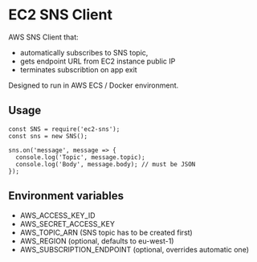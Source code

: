 # EC2 SNS Client

AWS SNS Client that:
* automatically subscribes to SNS topic, 
* gets endpoint URL from EC2 instance public IP
* terminates subscribtion on app exit

Designed to run in AWS ECS / Docker environment.

## Usage

```
const SNS = require('ec2-sns');
const sns = new SNS();

sns.on('message', message => {
  console.log('Topic', message.topic);
  console.log('Body', message.body); // must be JSON
});
```

## Environment variables 

* AWS_ACCESS_KEY_ID
* AWS_SECRET_ACCESS_KEY
* AWS_TOPIC_ARN (SNS topic has to be created first)
* AWS_REGION (optional, defaults to eu-west-1)
* AWS_SUBSCRIPTION_ENDPOINT (optional, overrides automatic one)


